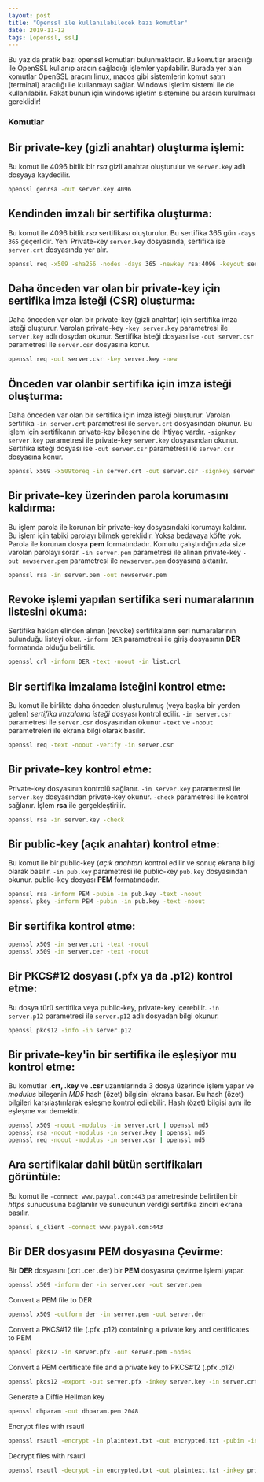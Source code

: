 ```yaml
---
layout: post
title: "Openssl ile kullanılabilecek bazı komutlar"
date: 2019-11-12
tags: [openssl, ssl]
---
```


Bu yazıda pratik bazı openssl komutları bulunmaktadır. Bu komutlar aracılığı ile OpenSSL kullanıp aracın sağladığı işlemler yapılabilir. Burada yer alan komutlar OpenSSL aracını linux, macos gibi sistemlerin komut satırı (terminal) aracılığı ile kullanmayı sağlar. Windows işletim sistemi ile de kullanılabilir. Fakat bunun için windows işletim sistemine bu aracın kurulması gereklidir!

### Komutlar

## Bir private-key (gizli anahtar) oluşturma işlemi:

Bu komut ile 4096 bitlik bir *rsa* gizli anahtar oluşturulur ve `server.key` adlı dosyaya kaydedilir.

```sh
openssl genrsa -out server.key 4096
```

## Kendinden imzalı bir sertifika oluşturma:

Bu komut ile 4096 bitlik *rsa* sertifikası oluşturulur. Bu sertifika 365 gün `-days 365` geçerlidir. Yeni Private-key `server.key` dosyasında, sertifika ise `server.crt` dosyasında yer alır.

```sh
openssl req -x509 -sha256 -nodes -days 365 -newkey rsa:4096 -keyout server.key -out server.crt
```

## Daha önceden var olan bir private-key için sertifika imza isteği (CSR) oluşturma:

Daha önceden var olan bir private-key (gizli anahtar) için sertifika imza isteği oluşturur. Varolan private-key `-key server.key` parametresi ile `server.key` adlı dosydan okunur. Sertifika isteği dosyası ise `-out server.csr` parametresi ile `server.csr` dosyasına konur.

```sh
openssl req -out server.csr -key server.key -new
```

## Önceden var olanbir sertifika için imza isteği oluşturma:

Daha önceden var olan bir sertifika için imza isteği oluşturur. Varolan sertifika `-in server.crt` parametresi ile `server.crt` dosyasından okunur. Bu işlem için sertifikanın private-key bileşenine de ihtiyaç vardır. `-signkey server.key` parametresi ile private-key `server.key` dosyasından okunur. Sertifika isteği dosyası ise `-out server.csr` parametresi ile `server.csr` dosyasına konur.

```sh
openssl x509 -x509toreq -in server.crt -out server.csr -signkey server.key
```

## Bir private-key üzerinden parola korumasını kaldırma:

Bu işlem parola ile korunan bir private-key dosyasındaki korumayı kaldırır. Bu işlem için tabiki parolayı bilmek gereklidir. Yoksa bedavaya köfte yok. Parola ile korunan dosya **pem** formatındadır. Komutu çalıştırdığınızda size varolan parolayı sorar. `-in server.pem` parametresi ile alınan private-key `-out newserver.pem` parametresi ile `newserver.pem` dosyasına aktarılır.

```sh
openssl rsa -in server.pem -out newserver.pem
```


## Revoke işlemi yapılan sertifika seri numaralarının listesini okuma:

Sertifika hakları elinden alınan (revoke) sertifikaların seri numaralarının bulunduğu listeyi okur. `-inform DER` parametresi ile giriş dosyasının **DER** formatında olduğu belirtilir. 

```sh
openssl crl -inform DER -text -noout -in list.crl
```


## Bir sertifika imzalama isteğini kontrol etme:

Bu komut ile birlikte daha önceden oluşturulmuş (veya başka bir yerden gelen) *sertifika imzalama isteği* dosyası kontrol edilir. `-in server.csr` parametresi ile `server.csr` dosyasından okunur `-text` ve `-noout` parametreleri ile ekrana bilgi olarak basılır.

```sh
openssl req -text -noout -verify -in server.csr
```


## Bir private-key kontrol etme:

Private-key dosyasının kontrolü sağlanır. `-in server.key` parametresi ile `server.key` dosyasından private-key okunur. `-check` parametresi ile kontrol sağlanır. İşlem **rsa** ile gerçekleştirilir.

```sh
openssl rsa -in server.key -check
```

## Bir public-key (açık anahtar) kontrol etme:

Bu komut ile bir public-key (*açık anahtar*) kontrol edilir ve sonuç ekrana bilgi olarak basılır. `-in pub.key` parametresi ile public-key `pub.key` dosyasından okunur. public-key dosyası **PEM** formatındadır.

```sh
openssl rsa -inform PEM -pubin -in pub.key -text -noout
openssl pkey -inform PEM -pubin -in pub.key -text -noout
```


## Bir sertifika kontrol etme:

```sh
openssl x509 -in server.crt -text -noout
openssl x509 -in server.cer -text -noout
```


## Bir PKCS#12 dosyası (.pfx ya da .p12) kontrol etme:

Bu dosya türü sertifika veya public-key, private-key içerebilir. `-in server.p12` parametresi ile `server.p12` adlı dosyadan bilgi okunur.

```sh
openssl pkcs12 -info -in server.p12
```


## Bir private-key'in bir sertifika ile eşleşiyor mu kontrol etme:

Bu komutlar **.crt, .key** ve **.csr** uzantılarında 3 dosya üzerinde işlem yapar ve *modulus* bileşenin *MD5* hash (özet) bilgisini ekrana basar. Bu hash (özet) bilgileri karşılaştırılarak eşleşme kontrol edilebilir. Hash (özet) bilgisi aynı ile eşleşme var demektir.

```sh
openssl x509 -noout -modulus -in server.crt | openssl md5
openssl rsa -noout -modulus -in server.key | openssl md5
openssl req -noout -modulus -in server.csr | openssl md5
```

## Ara sertifikalar dahil bütün sertifikaları görüntüle:

Bu komut ile `-connect www.paypal.com:443` parametresinde belirtilen bir *https* sunucusuna bağlanılır ve sunucunun verdiği sertifika zinciri ekrana basılır.

```sh
openssl s_client -connect www.paypal.com:443
```

## Bir DER dosyasını PEM dosyasına Çevirme:

Bir **DER** dosyasını (.crt .cer .der) bir **PEM** dosyasına çevirme işlemi yapar.

```sh
openssl x509 -inform der -in server.cer -out server.pem
```


Convert a PEM file to DER

```sh
openssl x509 -outform der -in server.pem -out server.der
```


Convert a PKCS#12 file (.pfx .p12) containing a private key and certificates to PEM

```sh
openssl pkcs12 -in server.pfx -out server.pem -nodes
```


Convert a PEM certificate file and a private key to PKCS#12 (.pfx .p12)

```sh
openssl pkcs12 -export -out server.pfx -inkey server.key -in server.crt -certfile CACert.crt
```


Generate a Diffie Hellman key

```sh
openssl dhparam -out dhparam.pem 2048
```


Encrypt files with rsautl

```sh
openssl rsautl -encrypt -in plaintext.txt -out encrypted.txt -pubin -inkey pubkey.pem
```


Decrypt files with rsautl

```sh
openssl rsautl -decrypt -in encrypted.txt -out plaintext.txt -inkey privkey.pem
```

